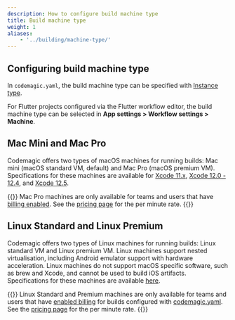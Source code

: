 ```yaml
---
description: How to configure build machine type
title: Build machine type
weight: 1
aliases:
    - '../building/machine-type/'
---
```


## Configuring build machine type

In `codemagic.yaml`, the build machine type can be specified with [Instance type](../getting-started/yaml#instance-type).

For Flutter projects configured via the Flutter workflow editor, the build machine type can be selected in **App settings > Workflow settings > Machine**.

## Mac Mini and Mac Pro

Codemagic offers two types of macOS machines for running builds: Mac mini (macOS standard VM, default) and Mac Pro (macOS premium VM). Specifications for these machines are available for [Xcode 11.x](../specs/versions/#hardware), [Xcode 12.0 - 12.4](../specs/versions2/#hardware), and [Xcode 12.5](../specs/versions3/#hardware). 

{{<notebox>}}
Mac Pro machines are only available for teams and users that have [billing enabled](../billing/billing). See the [pricing page](https://codemagic.io/pricing/) for the per minute rate.
{{</notebox>}}

## Linux Standard and Linux Premium

Codemagic offers two types of Linux machines for running builds: Linux standard VM and Linux premium VM. Linux machines support nested virtualisation, including Android emulator support with hardware acceleration. Linux machines do not support macOS specific software, such as brew and Xcode, and cannot be used to build iOS artifacts. Specifications for these machines are available [here](../specs/versions-linux/#hardware).

{{<notebox>}}
Linux Standard and Premium machines are only available for teams and users that have [enabled billing](../billing/billing) for builds configured with [codemagic.yaml](../getting-started/yaml/). See the [pricing page](https://codemagic.io/pricing/) for the per minute rate.
{{</notebox>}}